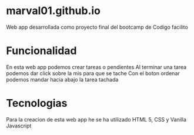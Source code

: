 # marval01.github.io
Web app desarrollada como proyecto final del bootcamp de Codigo facilito

# Funcionalidad
En esta web app podemos crear tareas o pendientes 
Al terminar una tarea podemos dar click sobre la mis para que se tache 
Con el boton ordenar podemos mandar hacia abajo la tarea tachada

# Tecnologias
Para la creacion de esta web app he se ha utilizado HTML 5, CSS y Vanilla Javascript
